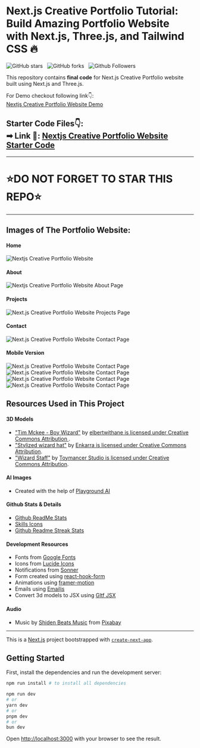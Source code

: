 # Next.js Creative Portfolio Tutorial: Build Amazing Portfolio Website with Next.js, Three.js, and Tailwind CSS 🔥

![GitHub stars](https://img.shields.io/github/stars/SohaibTouseef/Next.js-Creative-Portfolio-Website?style=social&logo=ApacheSpark&label=Stars)&nbsp;&nbsp;
![GitHub forks](https://img.shields.io/github/forks/SohaibTouseef/Next.js-Creative-Portfolio-Website?style=social&logo=KashFlow&maxAge=3600)&nbsp;&nbsp;
![Github Followers](https://img.shields.io/github/followers/SohaibTouseef.svg?style=social&label=Follow)&nbsp;&nbsp;<br />

This repository contains **final code** for Next.js Creative Portfolio website built using Next.js and Three.js. <br />

For Demo checkout following link👇: <br />
[Nextjs Creative Portfolio Website Demo](https://protfolio-mu-three.vercel.app/) <br />

Starter Code Files👇: <br />
➡ Link 💚: [Nextjs Creative Portfolio Website Starter Code](https://github.com/SohaibTouseef125/3DProtfolio) <br />
-

---
# ⭐DO NOT FORGET TO STAR THIS REPO⭐
---

## Images of The Portfolio Website:

#### Home
![Nextjs Creative Portfolio Website](https://github.com/SohaibTouseef/Protfolio/blob/main/SohaibProtfolio/public/wesite-images/Home-desktop.png.png)

#### About
![Nextjs Creative Portfolio Website About Page](https://github.com/SohaibTouseef/Protfolio/blob/main/SohaibProtfolio/public/wesite-images/About-desktop-full.png.png)

#### Projects
![Next.js Creative Portfolio Website Projects Page](https://github.com/SohaibTouseef/Protfolio/blob/main/SohaibProtfolio/public/wesite-images/Projects-desktop.png.png)

#### Contact
![Next.js Creative Portfolio Website Contact Page](https://github.com/SohaibTouseef/Protfolio/blob/main/SohaibProtfolio/public/wesite-images/Contact-desktop.png.png)

#### Mobile Version
![Next.js Creative Portfolio Website Contact Page](https://github.com/SohaibTouseef/Protfolio/blob/main/SohaibProtfolio/public/wesite-images/Home-mobile.png.png)
![Next.js Creative Portfolio Website Contact Page](https://github.com/SohaibTouseef/Protfolio/blob/main/SohaibProtfolio/public/wesite-images/About-mobile.png.png)
![Next.js Creative Portfolio Website Contact Page](https://github.com/SohaibTouseef/Protfolio/blob/main/SohaibProtfolio/public/wesite-images/Projects-moblie.png.png)
![Next.js Creative Portfolio Website Contact Page](https://github.com/SohaibTouseef/Protfolio/blob/main/SohaibProtfolio/public/wesite-images/Contact-mobile.png.png)

## Resources Used in This Project

#### 3D Models

- ["Tim Mckee - Boy Wizard"](https://skfb.ly/6YATu) by [elbertwithane is licensed under Creative Commons Attribution ](http://creativecommons.org/licenses/by/4.0/).
- ["Stylized wizard hat"](https://skfb.ly/ozxOQ) by [Enkarra is licensed under Creative Commons Attribution](http://creativecommons.org/licenses/by/4.0/).
- ["Wizard Staff"](https://skfb.ly/6QYZw) by [Toymancer Studio is licensed under Creative Commons Attribution](http://creativecommons.org/licenses/by/4.0/).

#### AI Images

- Created with the help of [Playground AI](https://playgroundai.com/)

#### Github Stats & Details

- [Github ReadMe Stats](https://github.com/anuraghazra/github-readme-stats)
- [Skills Icons](https://github.com/tandpfun/skill-icons)
- [Github Readme Streak Stats](https://github.com/denvercoder1/github-readme-streak-stats)

#### Development Resources

- Fonts from [Google Fonts](https://fonts.google.com/) <br />
- Icons from [Lucide Icons](https://lucide.dev/) <br />
- Notifications from [Sonner](https://sonner.emilkowal.ski/) <br />
- Form created using [react-hook-form](https://react-hook-form.com/) <br />
- Animations using [framer-motion](https://www.framer.com/motion/) <br />
- Emails using [Emailjs](https://www.emailjs.com/) <br />
- Convert 3d models to JSX using [Gltf JSX](https://github.com/pmndrs/gltfjsx)

#### Audio 

- Music by <a href="https://pixabay.com/users/shidenbeatsmusic-25676252/?utm_source=link-attribution&utm_medium=referral&utm_campaign=music&utm_content=20772">Shiden Beats Music</a> from <a href="https://pixabay.com/music//?utm_source=link-attribution&utm_medium=referral&utm_campaign=music&utm_content=20772">Pixabay</a>

---

This is a [Next.js](https://nextjs.org/) project bootstrapped with [`create-next-app`](https://github.com/vercel/next.js/tree/canary/packages/create-next-app).

## Getting Started

First, install the dependencies and run the development server:

```bash
npm run install # to install all dependencies

npm run dev
# or
yarn dev
# or
pnpm dev
# or
bun dev
```

Open [http://localhost:3000](http://localhost:3000) with your browser to see the result.
